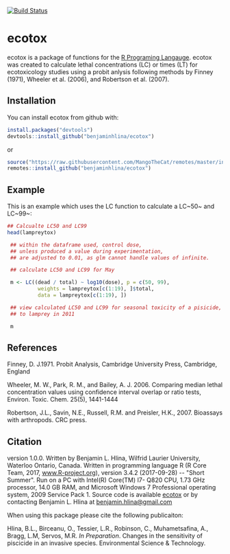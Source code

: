 [![Build Status](https://travis-ci.org/benjaminhlina/ecotox.svg?branch=master)](https://travis-ci.org/benjaminhlina/ecotox)

# ecotox

ecotox is a package of functions for the [R Programing Langauge](https://www.r-project.org/). ecotox was created to calculate lethal concentrations (LC) or times (LT) for ecotoxicology studies using a probit anlysis following methods by Finney (1971), Wheeler et al. (2006), and Robertson et al. (2007). 


## Installation

You can install ecotox from github with:


``` r
install.packages("devtools")
devtools::install_github("benjaminhlina/ecotox")
```

or 

``` r
source("https://raw.githubusercontent.com/MangoTheCat/remotes/master/install-github.R")$value("mangothecat/remotes")
remotes::install_github("benjaminhlina/ecotox")
```

## Example

This is an example which uses the LC function to calculate a LC~50~ and LC~99~: 


``` r
## Calcualte LC50 and LC99
head(lampreytox)

 ## within the dataframe used, control dose,
 ## unless produced a value during experimentation,
 ## are adjusted to 0.01, as glm cannot handle values of infinite.

 ## calculate LC50 and LC99 for May

 m <- LC((dead / total) ~ log10(dose), p = c(50, 99),
          weights = lampreytox[c(1:19), ]$total,
          data = lampreytox[c(1:19), ])

 ## view calculated LC50 and LC99 for seasonal toxicity of a pisicide,
 ## to lamprey in 2011

 m
```

## References 

Finney, D. J.1971. Probit Analysis, Cambridge University Press, Cambridge, England
 
Wheeler, M. W., Park, R. M., and Bailey, A. J. 2006. Comparing median lethal concentration values using confidence interval overlap or ratio tests, Environ. Toxic. Chem. 25(5), 1441-1444

Robertson, J.L., Savin, N.E., Russell, R.M. and Preisler, H.K., 2007. Bioassays with arthropods. CRC press.

## Citation 

version 1.0.0. Written by Benjamin L. Hlina, Wilfrid Laurier University, Waterloo Ontario, Canada. Written in programming language R (R Core Team, 2017, www.R-project.org), version 3.4.2 (2017-09-28) -- "Short Summer". Run on a PC with Intel(R) Core(TM) I7- Q820 CPU, 1.73 GHz processor, 14.0 GB RAM, and Microsoft Windows 7 Professional operating system, 2009 Service Pack 1. Source code is available [ecotox](https://github.com/benjaminhlina/ecotox) or by contacting Benjamin L. Hlina at [benjamin.hlina@gmail.com](benjamin.hlina@gmail.com)

When using this package please cite the following publicaiton: 

Hlina, B.L., Birceanu, O., Tessier, L.R., Robinson, C.,  Muhametsafina, A., Bragg, L.M, Servos, M.R. *In Preparation*. Changes in the sensitivity of piscicide in an invasive species. Environmental Science & Technology.
